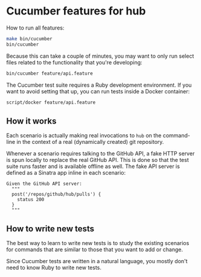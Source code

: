 # Cucumber features for hub

How to run all features:

```sh
make bin/cucumber
bin/cucumber
```

Because this can take a couple of minutes, you may want to only run select files
related to the functionality that you're developing:

```sh
bin/cucumber feature/api.feature
```

The Cucumber test suite requires a Ruby development environment. If you want to
avoid setting that up, you can run tests inside a Docker container:

```sh
script/docker feature/api.feature
```

## How it works

Each scenario is actually making real invocations to `hub` on the command-line
in the context of a real (dynamically created) git repository.

Whenever a scenario requires talking to the GitHub API, a fake HTTP server is
spun locally to replace the real GitHub API. This is done so that the test suite
runs faster and is available offline as well. The fake API server is defined
as a Sinatra app inline in each scenario:

```
Given the GitHub API server:
  """
  post('/repos/github/hub/pulls') {
    status 200
  }
  """
```

## How to write new tests

The best way to learn to write new tests is to study the existing scenarios for
commands that are similar to those that you want to add or change.

Since Cucumber tests are written in a natural language, you mostly don't need to
know Ruby to write new tests.
